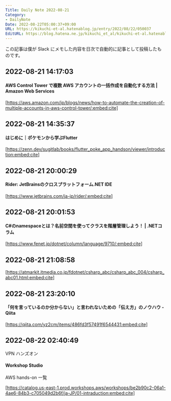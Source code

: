 ```yaml
---
Title: Daily Note 2022-08-21
Category:
- DailyNote
Date: 2022-08-22T05:00:37+09:00
URL: https://kikuchi-et-al.hatenablog.jp/entry/2022/08/22/050037
EditURL: https://blog.hatena.ne.jp/kikuchi_et_al/kikuchi-et-al.hatenablog.jp/atom/entry/4207112889910819779
---
```


この記事は僕が Slack にメモした内容を日次で自動的に記事として投稿したものです。

## 2022-08-21 14:17:03


#### AWS Control Tower で複数 AWS アカウントの一括作成を自動化する方法 | Amazon Web Services


[https://aws.amazon.com/jp/blogs/news/how-to-automate-the-creation-of-multiple-accounts-in-aws-control-tower/:embed:cite]


## 2022-08-21 14:35:37


#### はじめに｜ポケモンから学ぶFlutter


[https://zenn.dev/sugitlab/books/flutter_poke_app_handson/viewer/introduction:embed:cite]


## 2022-08-21 20:00:29


#### Rider: JetBrainsのクロスプラットフォーム.NET IDE


[https://www.jetbrains.com/ja-jp/rider/:embed:cite]



## 2022-08-21 20:01:53


#### C#のnamespaceとは？名前空間を使ってクラスを階層管理しよう！ | .NETコラム


[https://www.fenet.jp/dotnet/column/language/9710/:embed:cite]



## 2022-08-21 21:08:58


[https://atmarkit.itmedia.co.jp/fdotnet/csharp_abc/csharp_abc_004/csharp_abc01.html:embed:cite]


## 2022-08-21 23:20:10


#### 「何を言っているのか分からない」と言われないための「伝え方」のノウハウ - Qiita


[https://qiita.com/yz2cm/items/486fd3f57491f6544431:embed:cite]



## 2022-08-22 02:40:49

VPN ハンズオン

#### Workshop Studio

AWS hands-on 一覧

[https://catalog.us-east-1.prod.workshops.aws/workshops/be2b90c2-06a1-4ae6-84b3-c705049d2b6f/ja-JP/01-intraduction:embed:cite]



